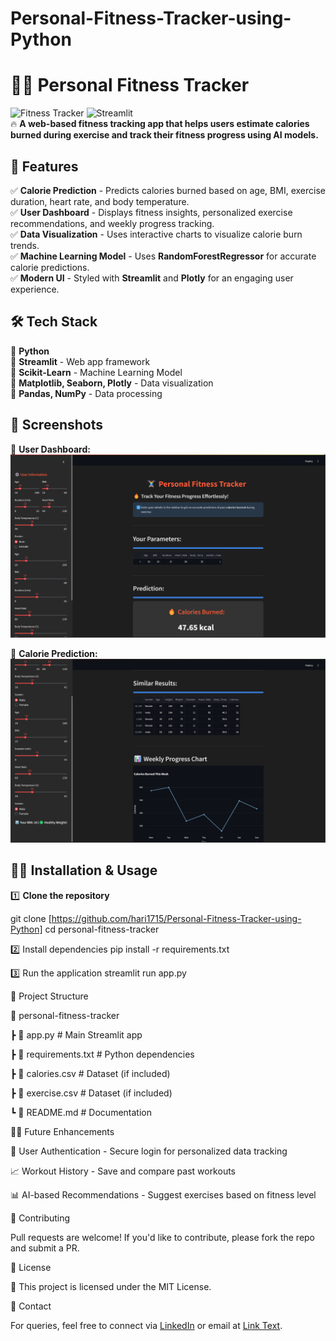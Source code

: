 # Personal-Fitness-Tracker-using-Python
# 🏋️‍♂️ Personal Fitness Tracker

![Fitness Tracker](https://img.shields.io/badge/Python-3.8+-blue.svg) 
![Streamlit](https://img.shields.io/badge/Streamlit-App-red)  
🔥 **A web-based fitness tracking app that helps users estimate calories burned during exercise and track their fitness progress using AI models.**

## 🚀 Features  
✅ **Calorie Prediction** - Predicts calories burned based on age, BMI, exercise duration, heart rate, and body temperature.  
✅ **User Dashboard** - Displays fitness insights, personalized exercise recommendations, and weekly progress tracking.  
✅ **Data Visualization** - Uses interactive charts to visualize calorie burn trends.  
✅ **Machine Learning Model** - Uses **RandomForestRegressor** for accurate calorie predictions.  
✅ **Modern UI** - Styled with **Streamlit** and **Plotly** for an engaging user experience.  

## 🛠️ Tech Stack  
🔹 **Python**  
🔹 **Streamlit** - Web app framework  
🔹 **Scikit-Learn** - Machine Learning Model  
🔹 **Matplotlib, Seaborn, Plotly** - Data visualization  
🔹 **Pandas, NumPy** - Data processing  

## 📸 Screenshots  
🔹 **User Dashboard:**  
![Dashboard](https://github.com/hari1715/Personal-Fitness-Tracker-using-Python/blob/main/user%20dashboard.png)  

🔹 **Calorie Prediction:**  
![Prediction](https://github.com/hari1715/Personal-Fitness-Tracker-using-Python/blob/main/Calorie%20Prediction.png)  

## 🏃‍♂️ Installation & Usage  
1️⃣ **Clone the repository** 

git clone [https://github.com/hari1715/Personal-Fitness-Tracker-using-Python]
cd personal-fitness-tracker

2️⃣ Install dependencies
pip install -r requirements.txt

3️⃣ Run the application
streamlit run app.py


📂 Project Structure

📁 personal-fitness-tracker

 ┣ 📄 app.py            # Main Streamlit app
 
 ┣ 📄 requirements.txt  # Python dependencies
 
 ┣ 📄 calories.csv      # Dataset (if included)
 
 ┣ 📄 exercise.csv      # Dataset (if included)
 
 ┗ 📄 README.md         # Documentation

 
🧑‍💻 Future Enhancements

🚀 User Authentication - Secure login for personalized data tracking

📈 Workout History - Save and compare past workouts

📊 AI-based Recommendations - Suggest exercises based on fitness level


🎯 Contributing

Pull requests are welcome! If you'd like to contribute, please fork the repo and submit a PR.


📜 License

📝 This project is licensed under the MIT License.


💌 Contact

For queries, feel free to connect via [LinkedIn](www.linkedin.com/in/erharish15) or email at [Link Text](harisher1505@gmail.com).
